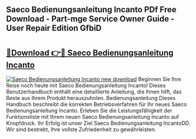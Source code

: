 ## Saeco Bedienungsanleitung Incanto PDf Free Download - Part-mge Service Owner Guide - User Repair Edition GfbiD

# <h2><a href="http://df662w.blite.top/?on=Saeco+Bedienungsanleitung+Incanto">🔗Download 👉🔴 Saeco Bedienungsanleitung Incanto</a></h2>

[![Saeco Bedienungsanleitung Incanto new download](https://i.imgur.com/lujVjoI.png)](http://df662w.blite.top/?on=Saeco+Bedienungsanleitung+Incanto)
Beginnen Sie Ihre Reise noch heute mit Saeco Bedienungsanleitung Incanto! Dieses Benutzerhandbuch enthält eine detaillierte Anleitung, die Ihnen hilft, das Beste aus Ihrem Produkt herauszuholen. Bedienungsanleitung Dieses Handbuch beschreibt die korrekten Betriebsverfahren für Ihr neues Saeco Bedienungsanleitung Incanto. Erleben Sie die Leistungsfähigkeit der Funktionsliste mit Ihrem neuen Saeco Bedienungsanleitung Incanto auf Knopfdruck. Ihr Erfolg ist unser Ziel Saeco Bedienungsanleitung IncantoDD. Wir sind bestrebt, Ihre vollste Zufriedenheit zu gewährleisten.
